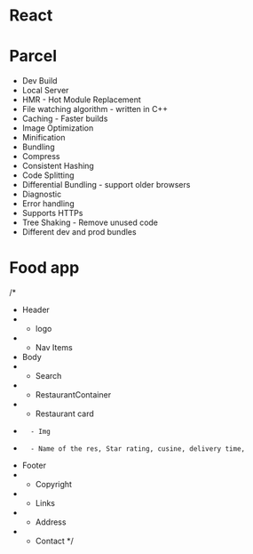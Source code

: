 # React


# Parcel
- Dev Build
- Local Server
- HMR - Hot Module Replacement
- File watching algorithm - written in C++
- Caching - Faster builds
- Image Optimization
- Minification
- Bundling
- Compress
- Consistent Hashing
- Code Splitting
- Differential Bundling - support older browsers
- Diagnostic
- Error handling
- Supports HTTPs
- Tree Shaking - Remove unused code
- Different dev and prod bundles




# Food app


/*
 * Header
 * - logo
 * - Nav Items
 * Body
 * - Search
 * - RestaurantContainer
 *   - Restaurant card
 *       - Img
 *       - Name of the res, Star rating, cusine, delivery time,
 * Footer
 * - Copyright
 * - Links
 * - Address
 * - Contact
 */